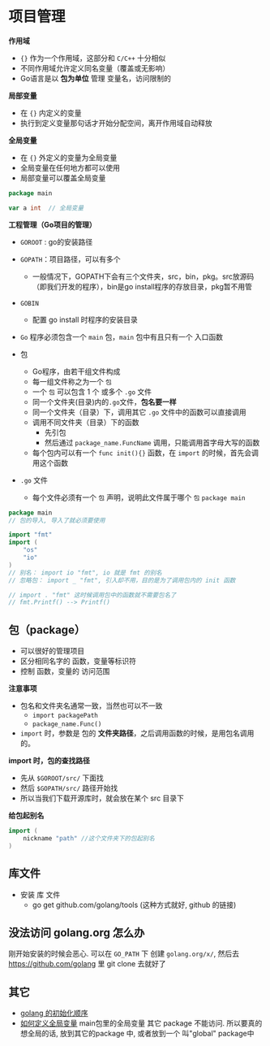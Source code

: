# 项目管理

**作用域**

* `{}` 作为一个作用域，这部分和 `C/C++`  十分相似
* 不同作用域允许定义同名变量（覆盖或无影响）
* Go语言是以 **包为单位** 管理 变量名，访问限制的



**局部变量**

* 在 `{}` 内定义的变量
* 执行到定义变量那句话才开始分配空间，离开作用域自动释放



**全局变量**

* 在 `{}` 外定义的变量为全局变量
* 全局变量在任何地方都可以使用
* 局部变量可以覆盖全局变量

```go
package main

var a int  // 全局变量
```



**工程管理（Go项目的管理）**
* `GOROOT` : go的安装路径
* `GOPATH`：项目路径，可以有多个
	* 一般情况下，GOPATH下会有三个文件夹，src，bin，pkg。src放源码（即我们开发的程序），bin是go install程序的存放目录，pkg暂不用管
* `GOBIN`
	* 配置 go install 时程序的安装目录

* `Go` 程序必须包含一个 `main` 包，`main` 包中有且只有一个 入口函数

* 包
  * Go程序，由若干组文件构成
  * 每一组文件称之为一个 `包`
  * 一个 `包` 可以包含 1 个 或多个 `.go` 文件
  * 同一个文件夹(目录)内的`.go`文件，**包名要一样**
  * 同一个文件夹（目录）下，调用其它 `.go` 文件中的函数可以直接调用
  * 调用不同文件夹（目录）下的函数
    * 先引包
    * 然后通过 `package_name.FuncName` 调用，只能调用首字母大写的函数
  * 每个包内可以有一个 `func init(){}` 函数，在 `import` 的时候，首先会调用这个函数
* `.go` 文件
  * 每个文件必须有一个 `包` 声明，说明此文件属于哪个 `包` `package main`



```go
package main
// 包的导入, 导入了就必须要使用

import "fmt"
import (
	"os"
    "io"
)
// 别名： import io "fmt", io 就是 fmt 的别名
// 忽略包： import _ "fmt", 引入却不用，目的是为了调用包内的 init 函数

// import . "fmt" 这时候调用包中的函数就不需要包名了
// fmt.Printf() --> Printf()
```



## 包（package）

* 可以很好的管理项目
* 区分相同名字的 函数，变量等标识符
* 控制 函数，变量的 访问范围



**注意事项**

* 包名和文件夹名通常一致，当然也可以不一致
  * `import packagePath`
  * `package_name.Func()`
* `import` 时，参数是 包的 **文件夹路径**，之后调用函数的时候，是用包名调用的。



**import 时，包的查找路径**

* 先从 `$GOROOT/src/` 下面找
* 然后 `$GOPATH/src/` 路径开始找
* 所以当我们下载开源库时，就会放在某个 src 目录下



**给包起别名**

```go
import (
	nickname "path" //这个文件夹下的包起别名
)
```



## 库文件
* 安装 库 文件
	* go get github.com/golang/tools  (这种方式就好, github 的链接)

## 没法访问 golang.org 怎么办
刚开始安装的时候会恶心.
可以在 `GO_PATH` 下 创建 `golang.org/x/`, 然后去 https://github.com/golang 里 git clone 去就好了

## 其它

* [golang 的初始化顺序](https://blog.csdn.net/claram/article/details/77745665)
* [如何定义全局变量](https://blog.csdn.net/SITSGRestia/article/details/84840904) main包里的全局变量 其它 package 不能访问. 所以要真的想全局的话,  放到其它的package 中, 或者放到一个 叫"global" package中

